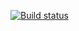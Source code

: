 [![Build status](https://ci.appveyor.com/api/projects/status/qhf7iatacf7u94o4/branch/master?svg=true)](https://ci.appveyor.com/project/Irina72732/cardorder/branch/master)